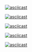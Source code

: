 [![asciicast](https://asciinema.org/a/8cxXP0F52A2tPYxKbtNiCaLHV.svg)](https://asciinema.org/a/8cxXP0F52A2tPYxKbtNiCaLHV)

[![asciicast](https://asciinema.org/a/TMd8LgVrcUTnEMT9DreS5O66H.svg)](https://asciinema.org/a/TMd8LgVrcUTnEMT9DreS5O66H)

[![asciicast](https://asciinema.org/a/h2Q2bIHmG1ctO83ZklfJy1gbj.svg)](https://asciinema.org/a/h2Q2bIHmG1ctO83ZklfJy1gbj)

[![asciicast](https://asciinema.org/a/yk16BZg82uT0NhMxaL1s5xPGa.svg)](https://asciinema.org/a/yk16BZg82uT0NhMxaL1s5xPGa)

[![asciicast](https://asciinema.org/a/TSo8V2ol2kfANOdYBGcsR1Z6j.svg)](https://asciinema.org/a/TSo8V2ol2kfANOdYBGcsR1Z6j)

